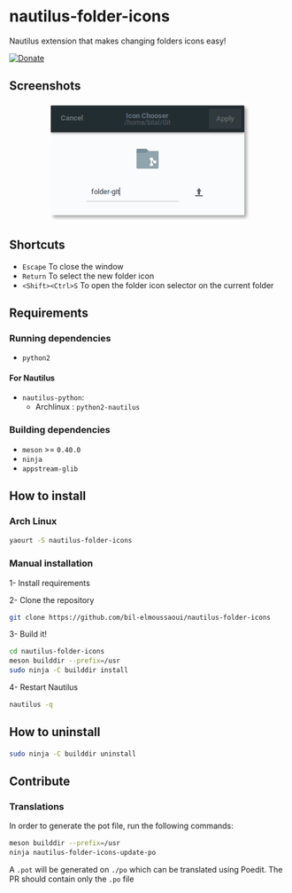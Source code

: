 # nautilus-folder-icons

Nautilus extension that makes changing folders icons easy!

[![Donate](https://img.shields.io/badge/Donate-PayPal-green.svg)](https://www.paypal.me/BilalELMoussaoui)

## Screenshots

<div align="center"><img src="screenshots/screenshot1.png" alt="Preview" /></div>

## Shortcuts

- `Escape` To close the window
- `Return` To select the new folder icon
- `<Shift><Ctrl>S` To open the folder icon selector on the current folder

## Requirements

### Running dependencies

- `python2`

#### For Nautilus

- `nautilus-python`:
  - Archlinux : `python2-nautilus`

### Building dependencies

- `meson` >= `0.40.0`
- `ninja`
- `appstream-glib`

## How to install

### Arch Linux

```bash
yaourt -S nautilus-folder-icons
```


### Manual installation

1- Install requirements

2- Clone the repository

```bash
git clone https://github.com/bil-elmoussaoui/nautilus-folder-icons
```

3- Build it!

```bash
cd nautilus-folder-icons
meson builddir --prefix=/usr
sudo ninja -C builddir install
```

4- Restart Nautilus

```bash
nautilus -q
```

## How to uninstall

```bash
sudo ninja -C builddir uninstall
```

## Contribute

### Translations

In order to generate the pot file, run the following commands:

```bash
meson builddir --prefix=/usr
ninja nautilus-folder-icons-update-po
```

A `.pot` will be generated on `./po` which can be translated using Poedit. The PR should contain only the `.po` file
